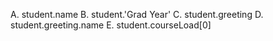 A. student.name
B. student.'Grad Year'
C. student.greeting
D. student.greeting.name
E. student.courseLoad[0]

